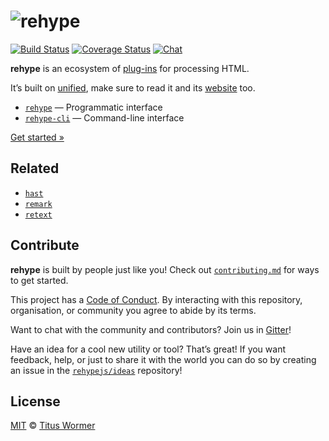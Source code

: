 # ![rehype][logo]

[![Build Status][build-badge]][build-status]
[![Coverage Status][coverage-badge]][coverage-status]
[![Chat][chat-badge]][chat]

**rehype** is an ecosystem of [plug-ins][plugins] for processing HTML.

It’s built on [unified][], make sure to read it and its [website][] too.

*   [`rehype`][api] — Programmatic interface
*   [`rehype-cli`][cli] — Command-line interface

[Get started »][getting-started]

## Related

*   [`hast`](https://github.com/syntax-tree/hast)
*   [`remark`](https://github.com/wooorm/remark)
*   [`retext`](https://github.com/wooorm/retext)

## Contribute

**rehype** is built by people just like you!  Check out
[`contributing.md`][contributing] for ways to get started.

This project has a [Code of Conduct][coc].  By interacting with this repository,
organisation, or community you agree to abide by its terms.

Want to chat with the community and contributors?  Join us in [Gitter][chat]!

Have an idea for a cool new utility or tool?  That’s great!  If you want
feedback, help, or just to share it with the world you can do so by creating
an issue in the [`rehypejs/ideas`][ideas] repository!

## License

[MIT](license) © [Titus Wormer](https://wooorm.com)

<!-- Definitions -->

[logo]: https://cdn.rawgit.com/rehypejs/rehype/9222605/logo.svg

[build-badge]: https://img.shields.io/travis/rehypejs/rehype.svg

[build-status]: https://travis-ci.org/rehypejs/rehype

[coverage-badge]: https://img.shields.io/codecov/c/github/rehypejs/rehype.svg

[coverage-status]: https://codecov.io/github/rehypejs/rehype

[chat-badge]: https://img.shields.io/gitter/room/rehypejs/Lobby.svg

[chat]: https://gitter.im/rehypejs/Lobby

[api]: https://github.com/rehypejs/rehype/tree/master/packages/rehype

[cli]: https://github.com/rehypejs/rehype/tree/master/packages/rehype-cli

[plugins]: https://github.com/rehypejs/rehype/tree/master/doc/plugins.md

[getting-started]: https://github.com/rehypejs/rehype/tree/master/doc/getting-started.md

[unified]: https://github.com/unifiedjs/unified

[website]: https://unifiedjs.github.io

[contributing]: contributing.md

[coc]: code-of-conduct.md

[ideas]: https://github.com/rehypejs/ideas
